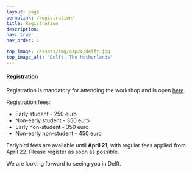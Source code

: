 ```yaml
---
layout: page
permalink: /registration/
title: Registration
description: 
nav: true
nav_order: 1

top_image: /assets/img/gsp24/delft.jpg
top_image_alt: "Delft, The Netherlands"
---
```


#### Registration
Registration is mandatory for attending the workshop and is open [here](https://www.aanmelder.nl/153767).

Registration fees:
+ Early student - 250 euro
+ Non-early student - 350 euro
+ Early non-student - 350 euro
+ Non-early non-student - 450 euro

Earlybird fees are available until **April 21**, with regular fees applied from April 22. Please register as soon as possible.

We are looking forward to seeing you in Delft.
